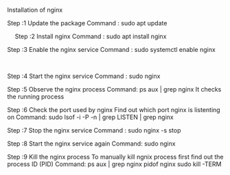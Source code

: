 Installation of nginx

Step :1
Update the package
Command : sudo apt update

 

 
 
Step :2
Install nginx
Command : sudo apt install nginx
 

Step :3
Enable the nginx service
Command : sudo systemctl enable nginx
 
 

Step :4
Start the nginx service
Command : sudo nginx


 

Step :5
Observe the nginx process
Command: ps aux | grep nginx
It checks the running process
 
Step :6
Check the port used by nginx
Find out which port nginx is listenting on
Command: sudo lsof -i -P -n | grep LISTEN | grep nginx
 

Step :7
Stop the nginx service
Command : sudo nginx -s stop
 

Step :8
Start the nginx service again
Command: sudo nginx

Step :9
Kill the nginx process
To manually kill ngnix process first find out the process ID (PID)
Command: ps aux | grep nginx
pidof nginx
sudo kill -TERM <PID>
 
